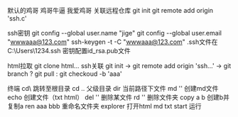 默认的鸡哥
鸡哥牛逼
我爱鸡哥
关联远程仓库
git init
git remote add origin 'ssh.c'

ssh密钥
git config --global user.name "jige"
git config --global user.email "wwwaaa@123.com"
ssh-keygen -t -C "wwwaaa@123.com"
 .ssh文件在C:\Users\1234\.ssh
 密钥配置id_rsa.pub文件

 html拉取 git clone html...
 ssh关联 git init -> git remote add origin 'ssh...' -> git branch ? git pull : git checkoud -b 'aaa' 

 终端
 cd\ 跳转至根目录
 cd .. 父级目录
 dir 当前路径下文件
 md '' 创建md文件
 echo 创建文件（txt html）
 del '' 删除某文件
 rd '' 删除文件夹
 copy a b 创建b并复制a
 ren aaa bbb 重命名文件夹
 explorer 打开html md txt 
 start 运行
 